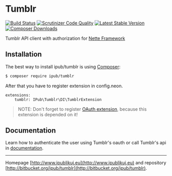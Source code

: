 # Tumblr

[![Build Status](https://img.shields.io/travis/iPublikuj/tumblr.svg?style=flat-square)](https://travis-ci.org/iPublikuj/tumblr)
[![Scrutinizer Code Quality](https://img.shields.io/scrutinizer/g/ipub/tumblr.svg?style=flat-square)](https://scrutinizer-ci.com/g/ipub/tumblr/?branch=master)
[![Latest Stable Version](https://img.shields.io/packagist/v/ipub/tumblr.svg?style=flat-square)](https://packagist.org/packages/ipub/tumblr)
[![Composer Downloads](https://img.shields.io/packagist/dt/ipub/tumblr.svg?style=flat-square)](https://packagist.org/packages/ipub/tumblr)

Tumblr API client with authorization for [Nette Framework](http://nette.org/)

## Installation

The best way to install ipub/tumblr is using  [Composer](http://getcomposer.org/):

```sh
$ composer require ipub/tumblr
```

After that you have to register extension in config.neon.

```neon
extensions:
	tumblr: IPub\Tumblr\DI\TumblrExtension
```

> NOTE: Don't forget to register [OAuth extension](http://github.com/iPublikuj/oauth), because this extension is depended on it!

## Documentation

Learn how to authenticate the user using Tumblr's oauth or call Tumblr's api in [documentation](https://bitbucket.org/ipub/tumblr/src/373fda8385e4d1eef626a2be0e5dcda664a007a2/docs/en/index.md?at=master).

***
Homepage [http://www.ipublikuj.eu](http://www.ipublikuj.eu) and repository [http://bitbucket.org/ipub/tumblr](http://bitbucket.org/ipub/tumblr).
